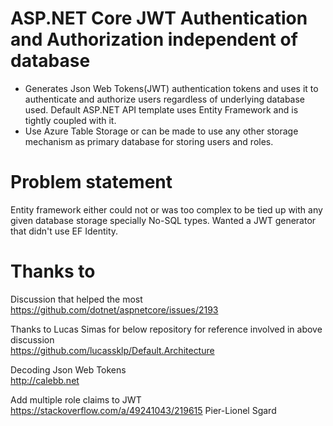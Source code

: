 # ASP.NET Core JWT Authentication and Authorization independent of database
* Generates Json Web Tokens(JWT) authentication tokens and uses it to authenticate and authorize users regardless of underlying database used. Default ASP.NET API template uses Entity Framework and is tightly coupled with it.
* Use Azure Table Storage or can be made to use any other storage mechanism as primary database for storing users and roles.
 
# Problem statement
Entity framework either could not or was too complex to be tied up with any given database storage specially No-SQL types. Wanted a JWT generator that didn't use EF Identity.
 
# Thanks to
Discussion that helped the most  
https://github.com/dotnet/aspnetcore/issues/2193

Thanks to Lucas Simas for below repository for reference involved in above discussion  
https://github.com/lucassklp/Default.Architecture 

Decoding Json Web Tokens  
http://calebb.net

Add multiple role claims to JWT   
https://stackoverflow.com/a/49241043/219615 Pier-Lionel Sgard
